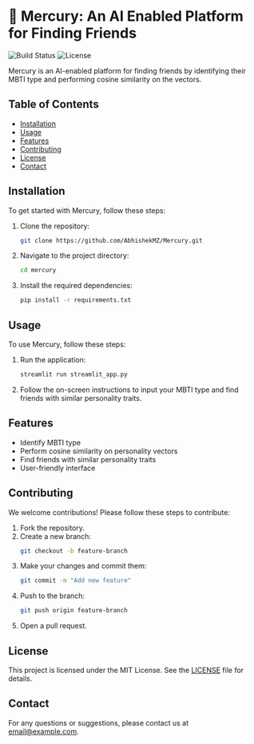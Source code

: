 # 🎈 Mercury: An AI Enabled Platform for Finding Friends

![Build Status](https://img.shields.io/badge/build-passing-brightgreen)
![License](https://img.shields.io/badge/license-MIT-blue)

Mercury is an AI-enabled platform for finding friends by identifying their MBTI type and performing cosine similarity on the vectors.

## Table of Contents
- [Installation](#installation)
- [Usage](#usage)
- [Features](#features)
- [Contributing](#contributing)
- [License](#license)
- [Contact](#contact)

## Installation

To get started with Mercury, follow these steps:

1. Clone the repository:
    ```sh
    git clone https://github.com/AbhishekMZ/Mercury.git
    ```
2. Navigate to the project directory:
    ```sh
    cd mercury
    ```
3. Install the required dependencies:
    ```sh
    pip install -r requirements.txt
    ```

## Usage

To use Mercury, follow these steps:

1. Run the application:
    ```sh
    streamlit run streamlit_app.py
    ```
2. Follow the on-screen instructions to input your MBTI type and find friends with similar personality traits.

## Features

- Identify MBTI type
- Perform cosine similarity on personality vectors
- Find friends with similar personality traits
- User-friendly interface

## Contributing

We welcome contributions! Please follow these steps to contribute:

1. Fork the repository.
2. Create a new branch:
    ```sh
    git checkout -b feature-branch
    ```
3. Make your changes and commit them:
    ```sh
    git commit -m "Add new feature"
    ```
4. Push to the branch:
    ```sh
    git push origin feature-branch
    ```
5. Open a pull request.

## License

This project is licensed under the MIT License. See the [LICENSE](LICENSE) file for details.

## Contact

For any questions or suggestions, please contact us at [email@example.com](mailto:sexysrivanth@gmail.com).